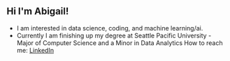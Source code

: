 ## Hi I'm Abigail!
- I am interested in data science, coding, and machine learning/ai. 
- Currently I am finishing up my degree at Seattle Pacific University - Major of Computer Science and a Minor in Data Analytics 
How to reach me:
[LinkedIn](https://www.linkedin.com/in/abigail-joppa/)
